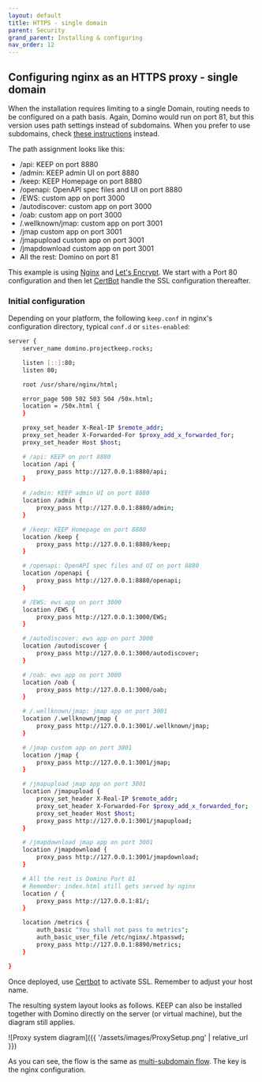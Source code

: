 ```yaml
---
layout: default
title: HTTPS - single domain
parent: Security
grand_parent: Installing & configuring
nav_order: 12
---
```


## Configuring nginx as an HTTPS proxy - single domain

When the installation requires limiting to a single Domain, routing needs to be configured on a path basis.
Again, Domino would run on port 81, but this version uses path settings instead of subdomains. When you prefer to use subdomains,
check [these instructions](./httpsproxy) instead.

The path assignment looks like this:

- /api: KEEP on port 8880
- /admin: KEEP admin UI on port 8880
- /keep: KEEP Homepage on port 8880
- /openapi: OpenAPI spec files and UI on port 8880
- /EWS: custom app on port 3000
- /autodiscover: custom app on port 3000
- /oab: custom app on port 3000
- /.wellknown/jmap: custom app on port 3001
- /jmap custom app on port 3001
- /jmapupload custom app on port 3001
- /jmapdownload custom app on port 3001
- All the rest: Domino on port 81

This example is using [Nginx](https://www.nginx.com/) and [Let's Encrypt](https://letsencrypt.org/). We start with a Port 80 configuration and then let [CertBot](https://certbot.eff.org/) handle the SSL configuration thereafter.

### Initial configuration

Depending on your platform, the following `keep.conf` in nginx's configuration directory, typical `conf.d` or `sites-enabled`:

```bash
server {
    server_name domino.projectkeep.rocks;

    listen [::]:80;
    listen 80;

    root /usr/share/nginx/html;

    error_page 500 502 503 504 /50x.html;
    location = /50x.html {
    }

    proxy_set_header X-Real-IP $remote_addr;
    proxy_set_header X-Forwarded-For $proxy_add_x_forwarded_for;
    proxy_set_header Host $host;

    # /api: KEEP on port 8880
    location /api {
        proxy_pass http://127.0.0.1:8880/api;
    }

    # /admin: KEEP admin UI on port 8880
    location /admin {
        proxy_pass http://127.0.0.1:8880/admin;
    }

    # /keep: KEEP Homepage on port 8880
    location /keep {
        proxy_pass http://127.0.0.1:8880/keep;
    }

    # /openapi: OpenAPI spec files and UI on port 8880
    location /openapi {
        proxy_pass http://127.0.0.1:8880/openapi;
    }

    # /EWS: ews app on port 3000
    location /EWS {
        proxy_pass http://127.0.0.1:3000/EWS;
    }

    # /autodiscover: ews app on port 3000
    location /autodiscover {
        proxy_pass http://127.0.0.1:3000/autodiscover;
    }

    # /oab: ews app on port 3000
    location /oab {
        proxy_pass http://127.0.0.1:3000/oab;
    }

    # /.wellknown/jmap: jmap app on port 3001
    location /.wellknown/jmap {
        proxy_pass http://127.0.0.1:3001/.wellknown/jmap;
    }

    # /jmap custom app on port 3001
    location /jmap {
        proxy_pass http://127.0.0.1:3001/jmap;
    }

    # /jmapupload jmap app on port 3001
    location /jmapupload {
        proxy_set_header X-Real-IP $remote_addr;
        proxy_set_header X-Forwarded-For $proxy_add_x_forwarded_for;
        proxy_set_header Host $host;
        proxy_pass http://127.0.0.1:3001/jmapupload;
    }

    # /jmapdownload jmap app on port 3001
    location /jmapdownload {
        proxy_pass http://127.0.0.1:3001/jmapdownload;
    }

    # All the rest is Domino Port 81
    # Remember: index.html still gets served by nginx
    location / {
        proxy_pass http://127.0.0.1:81/;
    }

    location /metrics {
        auth_basic "You shall not pass to metrics";
        auth_basic_user_file /etc/nginx/.htpasswd;
        proxy_pass http://127.0.0.1:8890/metrics;
    }

}

```

Once deployed, use [Certbot](https://certbot.eff.org/) to activate SSL. Remember to adjust your host name.

The resulting system layout looks as follows. KEEP can also be installed together with Domino directly on the server (or virtual machine), but the diagram still applies.

![Proxy system diagram]({{ '/assets/images/ProxySetup.png' | relative_url }})

As you can see, the flow is the same as [multi-subdomain flow](./httpsproxy). The key is the nginx configuration.

